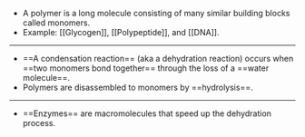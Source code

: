- A polymer is a long molecule consisting of many similar building blocks called monomers.
- Example: [[Glycogen]], [[Polypeptide]], and [[DNA]].
---
- ==A condensation reaction== (aka a dehydration reaction) occurs when ==two monomers bond together== through the loss of a ==water molecule==. 
- Polymers are disassembled to monomers by ==hydrolysis==.
---
- ==Enzymes== are macromolecules that speed up the dehydration process.



